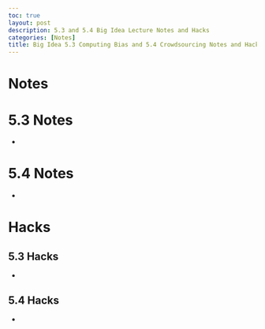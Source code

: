 ```yaml
---
toc: true
layout: post
description: 5.3 and 5.4 Big Idea Lecture Notes and Hacks
categories: [Notes]
title: Big Idea 5.3 Computing Bias and 5.4 Crowdsourcing Notes and Hacks
---
```

# Notes

# 5.3 Notes
- 

# 5.4 Notes
- 


# Hacks

## 5.3 Hacks
- 

## 5.4 Hacks
- 